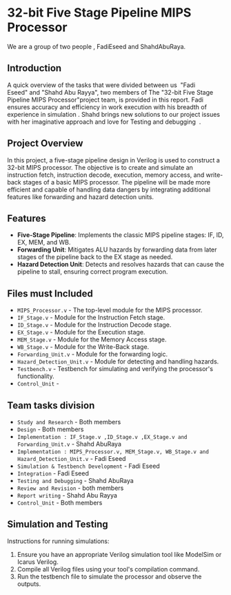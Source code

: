 # 32-bit Five Stage Pipeline MIPS Processor
We are a group of two people , FadiEseed and ShahdAbuRaya.

## Introduction

A quick overview of the tasks that were divided between us  "Fadi Eseed" and "Shahd Abu Rayya", two members of The "32-bit Five Stage Pipeline MIPS Processor"project team, is provided in this report.
 Fadi ensures accuracy and efficiency in work execution with his breadth of experience in simulation . Shahd brings new solutions to our project issues with her imaginative approach and love for Testing and debugging  .
 
## Project Overview

In this project, a five-stage pipeline design in Verilog is used to construct a 32-bit MIPS processor. The objective is to create and simulate an instruction fetch, instruction decode, execution, memory access, and write-back stages of a basic MIPS processor. The pipeline will be made more efficient and capable of handling data dangers by integrating additional features like forwarding and hazard detection units.

## Features

- **Five-Stage Pipeline**: Implements the classic MIPS pipeline stages: IF, ID, EX, MEM, and WB.
- **Forwarding Unit**: Mitigates ALU hazards by forwarding data from later stages of the pipeline back to the EX stage as needed.
- **Hazard Detection Unit**: Detects and resolves hazards that can cause the pipeline to stall, ensuring correct program execution.

## Files must Included

- `MIPS_Processor.v` - The top-level module for the MIPS processor. 
- `IF_Stage.v` - Module for the Instruction Fetch stage.
- `ID_Stage.v` - Module for the Instruction Decode stage.
- `EX_Stage.v` - Module for the Execution stage.
- `MEM_Stage.v` - Module for the Memory Access stage.
- `WB_Stage.v` - Module for the Write-Back stage.
- `Forwarding_Unit.v` - Module for the forwarding logic.
- `Hazard_Detection_Unit.v` - Module for detecting and handling hazards.
- `Testbench.v` - Testbench for simulating and verifying the processor's functionality.
- `Control_Unit` - 


## Team tasks division

- `Study and Research` - Both members
- `Design` - Both members
- `Implementation : IF_Stage.v ,ID_Stage.v ,EX_Stage.v and Forwarding_Unit.v` - Shahd AbuRaya
- `Implementation : MIPS_Processor.v, MEM_Stage.v, WB_Stage.v and Hazard_Detection_Unit.v` - Fadi Eseed
- `Simulation & Testbench Development` - Fadi Eseed
- `Integration` - Fadi Eseed
- `Testing and Debugging` - Shahd AbuRaya
- `Review and Revision` - both members
- `Report writing` - Shahd Abu Rayya
- `Control_Unit` - Both members
## Simulation and Testing

Instructions for running simulations:

1. Ensure you have an appropriate Verilog simulation tool like ModelSim or Icarus Verilog.
2. Compile all Verilog files using your tool's compilation command.
3. Run the testbench file to simulate the processor and observe the outputs.
